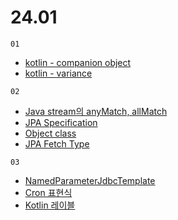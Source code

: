 # 24.01

`01`

- [kotlin - companion object]('../../../../language/kotlin/companion-object.md')
- [kotlin - variance]('../../../../language/kotlin/variance.md')

`02`

- [Java stream의 anyMatch, allMatch]('../../../../language/java/stream')
- [JPA Specification]('../../../../backend/spring/JPA/specification.md')
- [Object class]('../../../../language/java/object-class.md)
- [JPA Fetch Type]('../../../../backend/spring/JPA/fetch-type.md)

`03`

- [NamedParameterJdbcTemplate]('../../../../backend/spring/jdbc.md')
- [Cron 표현식]('../../../../backend/spring/schedule.md)
- [Kotlin 레이블]('../../../../language/kotlin/etc.md')
